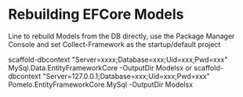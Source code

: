 Rebuilding EFCore Models
========================

Line to rebuild Models from the DB directly, use the Package Manager Console and set Collect-Framework as the startup/default project

scaffold-dbcontext "Server=xxxx;Database=xxx;Uid=xxx;Pwd=xxx" MySql.Data.EntityFrameworkCore -OutputDir Modelsx
or
scaffold-dbcontext "Server=127.0.0.1;Database=xxx;Uid=xxx;Pwd=xxx" Pomelo.EntityFrameworkCore.MySql -OutputDir Modelsx